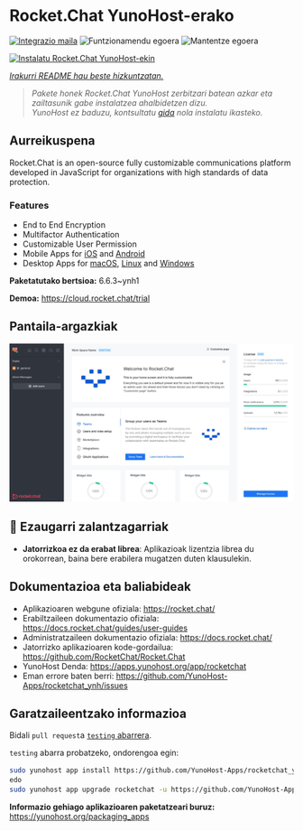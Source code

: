 <!--
Ohart ongi: README hau automatikoki sortu da <https://github.com/YunoHost/apps/tree/master/tools/readme_generator>ri esker
EZ editatu eskuz.
-->

# Rocket.Chat YunoHost-erako

[![Integrazio maila](https://dash.yunohost.org/integration/rocketchat.svg)](https://dash.yunohost.org/appci/app/rocketchat) ![Funtzionamendu egoera](https://ci-apps.yunohost.org/ci/badges/rocketchat.status.svg) ![Mantentze egoera](https://ci-apps.yunohost.org/ci/badges/rocketchat.maintain.svg)

[![Instalatu Rocket.Chat YunoHost-ekin](https://install-app.yunohost.org/install-with-yunohost.svg)](https://install-app.yunohost.org/?app=rocketchat)

*[Irakurri README hau beste hizkuntzatan.](./ALL_README.md)*

> *Pakete honek Rocket.Chat YunoHost zerbitzari batean azkar eta zailtasunik gabe instalatzea ahalbidetzen dizu.*  
> *YunoHost ez baduzu, kontsultatu [gida](https://yunohost.org/install) nola instalatu ikasteko.*

## Aurreikuspena

Rocket.Chat is an open-source fully customizable communications platform developed in JavaScript for organizations with high standards of data protection.

### Features

- End to End Encryption
- Multifactor Authentication
- Customizable User Permission
- Mobile Apps for [iOS](https://apps.apple.com/app/rocket-chat/id1148741252) and [Android](https://play.google.com/store/apps/details?id=chat.rocket.android)
- Desktop Apps for [macOS](https://apps.apple.com/br/app/rocket-chat/id1086818840), [Linux](https://snapcraft.io/rocketchat-desktop) and [Windows](https://releases.rocket.chat/desktop/latest/download)

**Paketatutako bertsioa:** 6.6.3~ynh1

**Demoa:** <https://cloud.rocket.chat/trial>

## Pantaila-argazkiak

![Rocket.Chat(r)en pantaila-argazkia](./doc/screenshots/screenshot.jpg)

## :red_circle: Ezaugarri zalantzagarriak

- **Jatorrizkoa ez da erabat librea**: Aplikazioak lizentzia librea du orokorrean, baina bere erabilera mugatzen duten klausulekin.

## Dokumentazioa eta baliabideak

- Aplikazioaren webgune ofiziala: <https://rocket.chat/>
- Erabiltzaileen dokumentazio ofiziala: <https://docs.rocket.chat/guides/user-guides>
- Administratzaileen dokumentazio ofiziala: <https://docs.rocket.chat/>
- Jatorrizko aplikazioaren kode-gordailua: <https://github.com/RocketChat/Rocket.Chat>
- YunoHost Denda: <https://apps.yunohost.org/app/rocketchat>
- Eman errore baten berri: <https://github.com/YunoHost-Apps/rocketchat_ynh/issues>

## Garatzaileentzako informazioa

Bidali `pull request`a [`testing` abarrera](https://github.com/YunoHost-Apps/rocketchat_ynh/tree/testing).

`testing` abarra probatzeko, ondorengoa egin:

```bash
sudo yunohost app install https://github.com/YunoHost-Apps/rocketchat_ynh/tree/testing --debug
edo
sudo yunohost app upgrade rocketchat -u https://github.com/YunoHost-Apps/rocketchat_ynh/tree/testing --debug
```

**Informazio gehiago aplikazioaren paketatzeari buruz:** <https://yunohost.org/packaging_apps>

